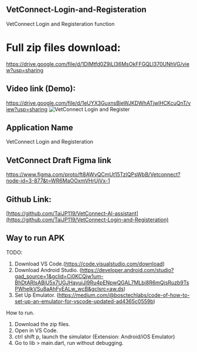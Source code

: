 ## VetConnect-Login-and-Registeration
VetConnect Login and Registeration function

# Full zip files download: 
https://drive.google.com/file/d/1DlMtfd0Z9jLl36MsOkFFGQLl370UNhVG/view?usp=sharing

## Video link (Demo):
https://drive.google.com/file/d/1eUYX3GuxnsBjeWJKDWhATjwlHCKcuQnT/view?usp=sharing
![VetConnect Login and Register](https://github.com/user-attachments/assets/155c79cc-43f8-4e83-b030-a8a42e6667ac)

## Application Name
VetConnect Login and Registeration

## VetConnect Draft Figma link 
https://www.figma.com/proto/ft8AWvQCmUt15TzlQPsWbB/Vetconnect?node-id=3-877&t=WR6MaOOxmVHrUjVx-1

## Github Link:
[https://github.com/TaiJP119/VetConnect-AI-assistant](https://github.com/TaiJP119/VetConnect-Login-and-Registeration)

## Way to run APK
TODO:
1. Download VS Code.(https://code.visualstudio.com/download)
2. Download Android Studio. (https://developer.android.com/studio?gad_source=1&gclid=Cj0KCQjw1um-BhDtARIsABjU5x7UGJHayuiJi9Ru4pENpwQGAL7MLbi8R6mQjsRuzb9TsPWhelkVSu8aAhFyEALw_wcB&gclsrc=aw.ds)
3. Set Up Emulator. (https://medium.com/@bosctechlabs/code-of-how-to-set-up-an-emulator-for-vscode-updated-ad4365c0559b)

How to run.
1. Download the zip files.
2. Open in VS Code.
3. ctrl shift p, launch the simulator (Extension: Android/iOS Emulator)
4. Go to lib > main.dart, run without debugging.



